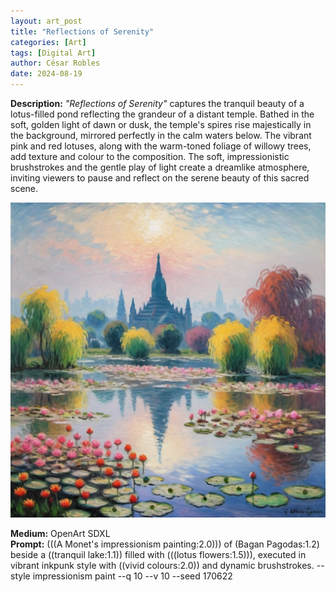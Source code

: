 ```yaml
---
layout: art_post
title: "Reflections of Serenity"
categories: [Art]
tags: [Digital Art]
author: César Robles
date: 2024-08-19
---
```

**Description:** *"Reflections of Serenity"* captures the tranquil beauty of a lotus-filled pond reflecting the grandeur of a distant temple. Bathed in the soft, golden light of dawn or dusk, the temple's spires rise majestically in the background, mirrored perfectly in the calm waters below. The vibrant pink and red lotuses, along with the warm-toned foliage of willowy trees, add texture and colour to the composition. The soft, impressionistic brushstrokes and the gentle play of light create a dreamlike atmosphere, inviting viewers to pause and reflect on the serene beauty of this sacred scene.

![Reflections of Serenity](/imag/digital_art/reflections_of_serenity.jpg)

**Medium:** OpenArt SDXL\
**Prompt:** (((A Monet's impressionism  painting:2.0))) of (Bagan Pagodas:1.2) beside a ((tranquil lake:1.1)) filled with (((lotus flowers:1.5))), executed in vibrant inkpunk style with ((vivid colours:2.0)) and dynamic brushstrokes. --style impressionism paint --q 10 --v 10 --seed 170622